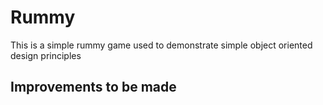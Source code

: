 # Rummy

This is a simple rummy game used to demonstrate simple object oriented design principles

## Improvements to be made
